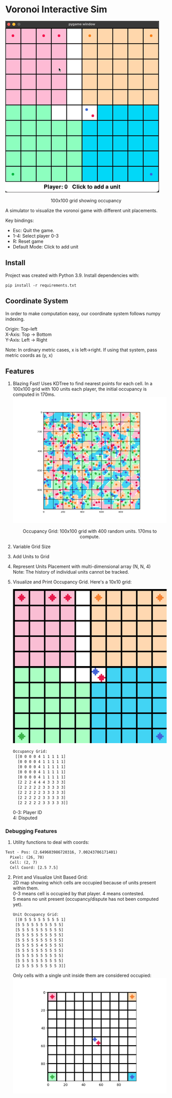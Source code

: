 # Voronoi Interactive Sim

![](images/demo.gif)
<p align="center">100x100 grid showing occupancy</p>

A simulator to visualize the voronoi game with different unit placements.  

Key bindings:  
  - Esc: Quit the game.  
  - 1-4: Select player 0-3  
  - R: Reset game  
  - Default Mode: Click to add unit  

## Install

Project was created with Python 3.9. Install dependencies with:

```shell
pip install -r requirements.txt
```

## Coordinate System

In order to make computation easy, our coordinate system follows numpy indexing.   

Origin: Top-left  
X-Axis: Top -> Bottom  
Y-Axis: Left -> Right  

Note: In ordinary metric cases, x is left->right. If using that system, pass metric coords as (y, x)


## Features

1. Blazing Fast! Uses KDTree to find nearest points for each cell.
   In a 100x100 grid with 100 units each player,
   the initial occupancy is computed in 170ms. 
   ![fast](images/speed_100x100_400pts.png)
   <p align="center">Occupancy Grid: 100x100 grid with 400 random units. 170ms to compute.</p>

2. Variable Grid Size
3. Add Units to Grid
4. Represent Units Placement with multi-dimensional array (N, N, 4)  
   Note: The history of individual units cannot be tracked.
5. Visualize and Print Occupancy Grid. Here's a 10x10 grid:


   ![](images/grid_10x10_occupancy.png)

   
   ```
   Occupancy Grid:
    [[0 0 0 0 4 1 1 1 1 1]
     [0 0 0 0 4 1 1 1 1 1]
     [0 0 0 0 4 1 1 1 1 1]
     [0 0 0 0 4 1 1 1 1 1]
     [0 0 0 0 4 1 1 1 1 1]
     [2 2 2 4 4 4 3 3 3 3]
     [2 2 2 2 2 3 3 3 3 3]
     [2 2 2 2 2 3 3 3 3 3]
     [2 2 2 2 2 3 3 3 3 3]
     [2 2 2 2 2 3 3 3 3 3]]
   ```
   0-3: Player ID  
   4: Disputed

### Debugging Features

1. Utility functions to deal with coords:
```
Test - Pos: (2.649603986720316, 7.00243706171401)
  Pixel: (26, 70)
  Cell: (2, 7)
  Cell Coord: [2.5 7.5]
```

2. Print and Visualize Unit Based Grid:  
   2D map showing which cells are occupied because of units present 
   within them.  
   0-3 means cell is occupied by that player. 4 means contested.   
   5 means no unit present (occupancy/dispute has not been computed yet).

   ```
   Unit Occupancy Grid:
    [[0 5 5 5 5 5 5 5 5 1]
    [5 5 5 5 5 5 5 5 5 5]
    [5 5 5 5 5 5 5 5 5 5]
    [5 5 5 5 5 5 5 5 5 5]
    [5 5 5 5 5 5 5 5 5 5]
    [5 5 5 5 5 4 5 5 5 5]
    [5 5 5 5 5 5 5 5 5 5]
    [5 5 5 5 5 5 5 5 5 5]
    [5 5 5 5 5 5 5 5 5 5]
    [2 5 5 5 5 5 5 5 5 3]]
   ```

   Only cells with a single unit inside them are considered occupied:
    ![](images/grid_10x10_unit_occupancy.png)

   
